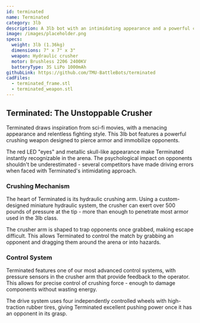 ```yaml
---
id: terminated
name: Terminated
category: 3lb
description: A 3lb bot with an intimidating appearance and a powerful crushing weapon.
image: /images/placeholder.png
specs:
  weight: 3lb (1.36kg)
  dimensions: 7" x 7" x 3"
  weapon: Hydraulic crusher
  motor: Brushless 2206 2400KV
  batteryType: 3S LiPo 1000mAh
githubLink: https://github.com/TMU-BattleBots/terminated
cadFiles:
  - terminated_frame.stl
  - terminated_weapon.stl
---
```


## Terminated: The Unstoppable Crusher

Terminated draws inspiration from sci-fi movies, with a menacing appearance and relentless fighting style. This 3lb bot features a powerful crushing weapon designed to pierce armor and immobilize opponents.

The red LED "eyes" and metallic skull-like appearance make Terminated instantly recognizable in the arena. The psychological impact on opponents shouldn't be underestimated - several competitors have made driving errors when faced with Terminated's intimidating approach.

### Crushing Mechanism

The heart of Terminated is its hydraulic crushing arm. Using a custom-designed miniature hydraulic system, the crusher can exert over 500 pounds of pressure at the tip - more than enough to penetrate most armor used in the 3lb class.

The crusher arm is shaped to trap opponents once grabbed, making escape difficult. This allows Terminated to control the match by grabbing an opponent and dragging them around the arena or into hazards.

### Control System

Terminated features one of our most advanced control systems, with pressure sensors in the crusher arm that provide feedback to the operator. This allows for precise control of crushing force - enough to damage components without wasting energy.

The drive system uses four independently controlled wheels with high-traction rubber tires, giving Terminated excellent pushing power once it has an opponent in its grasp.
